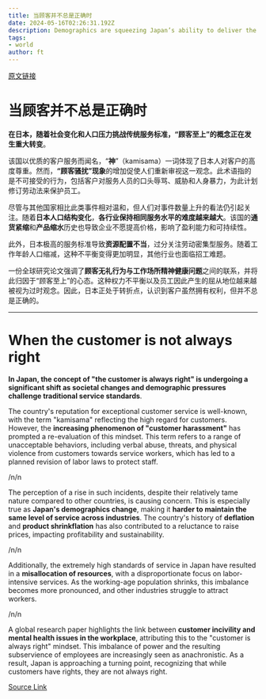 ```yaml
---
title: 当顾客并不总是正确时
date: 2024-05-16T02:26:31.192Z
description: Demographics are squeezing Japan’s ability to deliver the same high levels of service as before
tags: 
- world
author: ft
---
```


[原文链接](https://ft.com/content/0547065d-8466-43c2-b7c2-7f63ca7aba02)

# 当顾客并不总是正确时

**在日本，随着社会变化和人口压力挑战传统服务标准，“顾客至上”的概念正在发生重大转变**。

该国以优质的客户服务而闻名，“**神**”（kamisama）一词体现了日本人对客户的高度尊重。然而，**“顾客骚扰”现象**的增加促使人们重新审视这一观念。此术语指的是不可接受的行为，包括客户对服务人员的口头辱骂、威胁和人身暴力，为此计划修订劳动法来保护员工。

尽管与其他国家相比此类事件相对温和，但人们对事件数量上升的看法仍引起关注。随着**日本人口结构变化**，**各行业保持相同服务水平的难度越来越大**。该国的**通货紧缩**和**产品缩水**历史也导致企业不愿提高价格，影响了盈利能力和可持续性。

此外，日本极高的服务标准导致**资源配置不当**，过分关注劳动密集型服务。随着工作年龄人口缩减，这种不平衡变得更加明显，其他行业也面临招工难题。

一份全球研究论文强调了**顾客无礼行为与工作场所精神健康问题**之间的联系，并将此归因于“顾客至上”的心态。这种权力不平衡以及员工因此产生的屈从地位越来越被视为过时观念。因此，日本正处于转折点，认识到客户虽然拥有权利，但并不总是正确的。

---

# When the customer is not always right

**In Japan, the concept of "the customer is always right" is undergoing a significant shift as societal changes and demographic pressures challenge traditional service standards**. 

The country's reputation for exceptional customer service is well-known, with the term "kamisama" reflecting the high regard for customers. However, the **increasing phenomenon of "customer harassment"** has prompted a re-evaluation of this mindset. This term refers to a range of unacceptable behaviors, including verbal abuse, threats, and physical violence from customers towards service workers, which has led to a planned revision of labor laws to protect staff. 

/n/n

The perception of a rise in such incidents, despite their relatively tame nature compared to other countries, is causing concern. This is especially true as **Japan's demographics change**, making it **harder to maintain the same level of service across industries**. The country's history of **deflation** and **product shrinkflation** has also contributed to a reluctance to raise prices, impacting profitability and sustainability. 

/n/n

Additionally, the extremely high standards of service in Japan have resulted in a **misallocation of resources**, with a disproportionate focus on labor-intensive services. As the working-age population shrinks, this imbalance becomes more pronounced, and other industries struggle to attract workers. 

/n/n

A global research paper highlights the link between **customer incivility and mental health issues in the workplace**, attributing this to the "customer is always right" mindset. This imbalance of power and the resulting subservience of employees are increasingly seen as anachronistic. As a result, Japan is approaching a turning point, recognizing that while customers have rights, they are not always right.

[Source Link](https://ft.com/content/0547065d-8466-43c2-b7c2-7f63ca7aba02)

